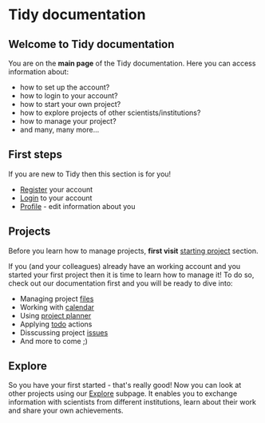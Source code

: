 # Tidy documentation

## Welcome to Tidy documentation

You are on the **main page** of the Tidy documentation. Here you can access information about:

* how to set up the account?
* how to login to your account?
* how to start your own project?
* how to explore projects of other scientists/institutions?
* how to manage your project?
* and many, many more...

## First steps

If you are new to Tidy then this section is for you!

* [Register](docs/user-documentation/user-docs/registration.md) your account
* [Login](docs/user-documentation/user-docs/login.md) to your account
* [Profile](docs/user-documentation/user-docs/profile.md) - edit information about you

## Projects

Before you learn how to manage projects, **first visit** [starting project](docs/user-documentation/project-docs/new_project.md) section.

If you (and your colleagues) already have an working account and you started your first project then it is time to learn how to manage it! To do so, check out our documentation first and you will be ready to dive into:

* Managing project [files](docs/user-documentation/project-docs/files.md)
* Working with [calendar](docs/user-documentation/project-docs/calendar.md)
* Using [project planner](docs/user-documentation/project-docs/planner.md)
* Applying [todo](docs/user-documentation/project-docs/todo.md) actions
* Disscussing project [issues](docs/user-documentation/project-docs/issues.md)
* And more to come ;)

## Explore 

So you have your first started - that's really good! Now you can look at other projects using our [Explore](docs/user-documentation/explore-docs/explore.md) subpage. It enables you to exchange information with scientists from different institutions, learn about their work and share your own achievements. 
